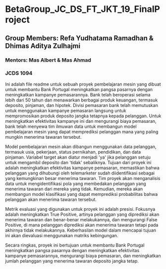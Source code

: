# BetaGroup_JC_DS_FT_JKT_19_FinalProject
## Group Members: Refa Yudhatama Ramadhan & Dhimas Aditya Zulhajmi
### Mentors: Mas Albert & Mas Ahmad
### JCDS 1094

Ini adalah file readme untuk sebuah proyek pembelajaran mesin yang dibuat untuk membantu Bank Portugal meningkatkan pangsa pasarnya dengan meningkatkan kampanye pemasarannya. Bank telah beroperasi selama lebih dari 50 tahun dan menawarkan berbagai produk keuangan, termasuk deposito, pinjaman, dan hipotek. Divisi pemasaran bank telah memutuskan untuk menggunakan kampanye pemasaran langsung untuk mempromosikan produk deposito jangka tetapnya kepada pelanggan. Untuk meningkatkan efektivitas kampanye ini dan mengurangi biaya pemasaran, bank telah menyewa tim ilmuwan data untuk membangun model pembelajaran mesin yang dapat memprediksi pelanggan mana yang paling mungkin menerima tawaran tersebut.

Model pembelajaran mesin akan dibangun menggunakan data pelanggan, termasuk usia, pekerjaan, status pernikahan, pendidikan, dan data pinjaman. Variabel target akan diatur menjadi 'ya' jika pelanggan setuju untuk mengambil deposito dan 'tidak' sebaliknya. Tujuan dari proyek ini adalah meningkatkan efektivitas kampanye pemasaran, memastikan bahwa pelanggan yang dihubungi oleh telemarketer sudah diidentifikasi sebagai yang kemungkinan besar menerima tawaran. Tim proyek akan menganalisis data untuk mengidentifikasi pola yang membedakan pelanggan yang menerima tawaran dari mereka yang tidak. Kemudian, mereka akan membangun model klasifikasi yang dapat memprediksi probabilitas bahwa pelanggan akan menerima tawaran tersebut.

Metrik evaluasi yang digunakan untuk proyek ini adalah presisi. Fokusnya adalah meningkatkan True Positive, artinya pelanggan yang diprediksi akan menerima tawaran dan benar-benar melakukannya, dan mengurangi False Positive, di mana pelanggan diprediksi akan menerima tawaran tetapi pada akhirnya tidak melakukannya. Keberhasilan model dalam mencapai tujuan ini akan dievaluasi menggunakan matriks kebingungan.

Secara ringkas, proyek ini bertujuan untuk membantu Bank Portugal meningkatkan pangsa pasarnya dengan meningkatkan efektivitas kampanye pemasarannya, mengurangi biaya pemasaran, dan meningkatkan jumlah pelanggan yang menerima tawaran deposito jangka tetap.

